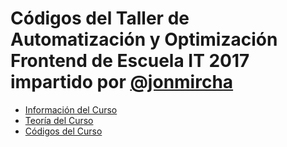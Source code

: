# Códigos del Taller de Automatización y Optimización Frontend de Escuela IT 2017 impartido por [@jonmircha](http://jonmircha.com)

* [Información del Curso](https://escuela.it/cursos/taller-automatizacion-optimizacion-frontend)
* [Teoría del Curso]()
* [Códigos del Curso](https://github.com/EscuelaIt/taller-frontend-2017)